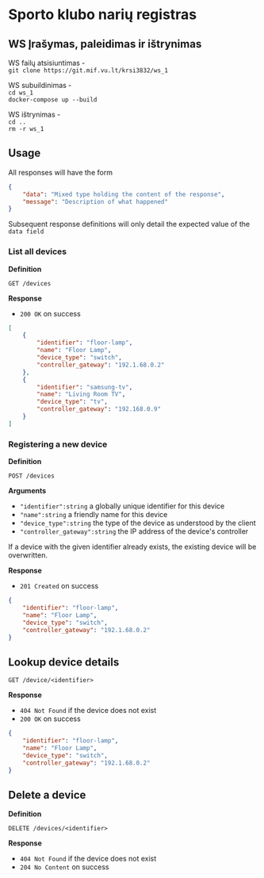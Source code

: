 # Sporto klubo narių registras

## WS Įrašymas, paleidimas ir ištrynimas

WS failų atsisiuntimas - <br />
```git clone https://git.mif.vu.lt/krsi3832/ws_1```

WS subuildinimas -<br />
```cd ws_1```<br />
```docker-compose up --build```  

WS ištrynimas -<br />
```cd ..```<br />
```rm -r ws_1```

## Usage

All responses will have the form

```json
{
    "data": "Mixed type holding the content of the response",
    "message": "Description of what happened"
}
```

Subsequent response definitions will only detail the expected value of the `data field`

### List all devices

**Definition**

`GET /devices`

**Response**

- `200 OK` on success

```json
[
    {
        "identifier": "floor-lamp",
        "name": "Floor Lamp",
        "device_type": "switch",
        "controller_gateway": "192.1.68.0.2"
    },
    {
        "identifier": "samsung-tv",
        "name": "Living Room TV",
        "device_type": "tv",
        "controller_gateway": "192.168.0.9"
    }
]
```

### Registering a new device

**Definition**

`POST /devices`

**Arguments**

- `"identifier":string` a globally unique identifier for this device
- `"name":string` a friendly name for this device
- `"device_type":string` the type of the device as understood by the client
- `"controller_gateway":string` the IP address of the device's controller

If a device with the given identifier already exists, the existing device will be overwritten.

**Response**

- `201 Created` on success

```json
{
    "identifier": "floor-lamp",
    "name": "Floor Lamp",
    "device_type": "switch",
    "controller_gateway": "192.1.68.0.2"
}
```

## Lookup device details

`GET /device/<identifier>`

**Response**

- `404 Not Found` if the device does not exist
- `200 OK` on success

```json
{
    "identifier": "floor-lamp",
    "name": "Floor Lamp",
    "device_type": "switch",
    "controller_gateway": "192.1.68.0.2"
}
```

## Delete a device

**Definition**

`DELETE /devices/<identifier>`

**Response**

- `404 Not Found` if the device does not exist
- `204 No Content` on success
